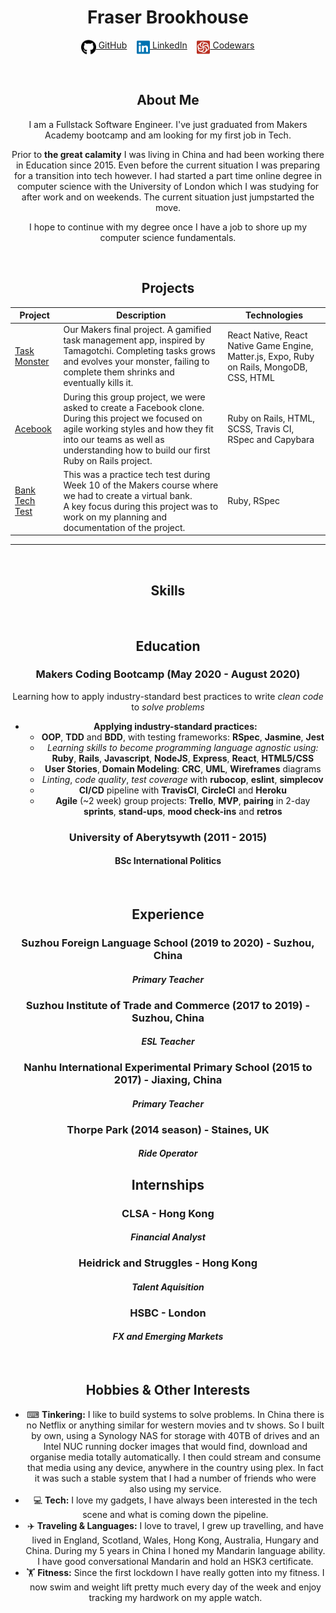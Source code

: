 <!DOCTYPE html>

<h1 align="center">Fraser Brookhouse</h1>

<div align="center">

[<img src="./icons/github.svg" title="GitHub" height="24" align="top">&nbsp;GitHub](https://github.com/fraserbrookhouse)&nbsp;&nbsp;&nbsp;&nbsp;[<img src="./icons/linkedin.svg" title="LinkedIn" height="24" align="top">&nbsp;LinkedIn](https://www.linkedin.com/in/fraser-brookhouse-6410102b/)&nbsp;&nbsp;&nbsp;&nbsp;[<img src="./icons/codewars-icon.svg" title="Codewars" height="24" align="top">&nbsp;Codewars](https://www.codewars.com/users/fraserbrookhouse)

<br>

## About Me

I am a Fullstack Software Engineer. I've just graduated from Makers Academy bootcamp and am looking for my first job in Tech.

Prior to **the great calamity** I was living in China and had been working there in Education since 2015. Even before the current situation I was preparing for a transition into tech however. I had started a part time online degree in computer science with the University of London which I was studying for after work and on weekends. The current situation just jumpstarted the move.

I hope to continue with my degree once I have a job to shore up my computer science fundamentals.

<br>

## Projects

| Project | Description | Technologies |
|-|-|-|
| [Task Monster](https://github.com/fraserbrookhouse/task_monster) | Our Makers final project. A gamified task management app, inspired by Tamagotchi. Completing tasks grows and evolves your monster, failing to complete them shrinks and eventually kills it.  | React Native, React Native Game Engine, Matter.js, Expo, Ruby on Rails, MongoDB, CSS, HTML |
| [Acebook](https://github.com/fraserbrookhouse/acebook-rails-quadropus) | During this group project, we were asked to create a Facebook clone. During this project we focused on agile working styles and how they fit into our teams as well as understanding how to build our first Ruby on Rails project. | Ruby on Rails, HTML, SCSS, Travis CI, RSpec and Capybara |
| [Bank Tech Test](https://github.com/fraserbrookhouse/banktechtest) | This was a practice tech test during Week 10 of the Makers course where we had to create a virtual bank. <br> A key focus during this project was to work on my planning and documentation of the project. | Ruby, RSpec |
----

<br>

## Skills



<br>

## Education

### Makers Coding Bootcamp (May 2020 - August 2020)

Learning how to apply industry-standard best practices to write *clean code* to *solve problems*

- **Applying industry-standard practices:**
  - <a title = "Programming paradigm">**OOP**</a>, <a title = "Software Development Process">**TDD**</a> and <a title = "Software Development Process">**BDD**</a>, with testing frameworks: **RSpec**, **Jasmine**, **Jest**
  - *Learning skills to become programming language agnostic using:* **Ruby**, **Rails**, **Javascript**, **NodeJS**, **Express**, **React**, **HTML5/CSS**
  - **User Stories**, **Domain Modeling**: **CRC**, **UML**, **Wireframes** diagrams
  - *Linting*, *code quality*, *test coverage* with **rubocop**, **eslint**, **simplecov**
  - <a title = "Continuous Integration/Continuous Deployment/Continuous Delivery">**CI/CD**</a> pipeline with **TravisCI**, **CircleCI** and **Heroku**
  - **Agile** (~2 week) group projects: **Trello**, <a title = "Minimum Viable Product">**MVP**</a>, **pairing** in 2-day **sprints**, **stand-ups**, **mood check-ins** and **retros**

### University of Aberytsywth (2011 - 2015)

#### BSc International Politics 



<br>

## Experience

### Suzhou Foreign Language School (2019 to 2020) - Suzhou, China 
#### *Primary Teacher*  



### Suzhou Institute of Trade and Commerce (2017 to 2019) - Suzhou, China
#### *ESL Teacher*




### Nanhu International Experimental Primary School (2015 to 2017) - Jiaxing, China   
#### *Primary Teacher* 



### Thorpe Park (2014 season) - Staines, UK
#### *Ride Operator* 




## Internships

### CLSA - Hong Kong   
#### *Financial Analyst* 



### Heidrick and Struggles - Hong Kong   
#### *Talent Aquisition* 



### HSBC - London   
#### *FX and Emerging Markets* 

<br>

## Hobbies & Other Interests

- ⌨ **Tinkering:** I like to build systems to solve problems. In China there is no Netflix or anything similar for western movies and tv shows. So I built by own, using a Synology NAS for storage with 40TB of drives and an Intel NUC running docker images that would find, download and organise media totally automatically. I then could stream and consume that media using any device, anywhere in the country using plex. In fact it was such a stable system that I had a number of friends who were also using my service.
- 💻 **Tech:** I love my gadgets, I have always been interested in the tech scene and what is coming down the pipeline.
- ✈️ **Traveling & Languages:** I love to travel, I grew up travelling, and have lived in England, Scotland, Wales, Hong Kong, Australia, Hungary and China. During my 5 years in China I honed my Mandarin language ability. I have good conversational Mandarin and hold an HSK3 certificate.
- 🏋️ **Fitness:** Since the first lockdown I have really gotten into my fitness. I now swim and weight lift pretty much every day of the week and enjoy tracking my hardwork on my apple watch.
